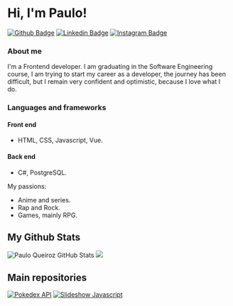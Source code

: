 # Hi, I'm Paulo!

[![Github Badge](https://img.shields.io/badge/GitHub-100000?style=for-the-badge&logo=github&logoColor=white&link=https://github.com/PauloFrey)](https://github.com/PauloFrey)
[![Linkedin Badge](https://img.shields.io/badge/LinkedIn-0077B5?style=for-the-badge&logo=linkedin&logoColor=white&link=https://www.linkedin.com/in/paulo-pqueiroz/)](https://www.linkedin.com/in/paulo-pqueiroz/)
[![Instagram Badge](https://img.shields.io/badge/Instagram-E4405F?style=for-the-badge&logo=instagram&logoColor=white)](https://www.instagram.com/paulo_zfrey/)


### About me
I'm a Frontend developer. I am graduating in the Software Engineering course, I am trying to start my career as a developer, the journey has been difficult, but I remain very confident and optimistic, because I love what I do.

### Languages and frameworks
#### Front end
- HTML, CSS, Javascript, Vue.

#### Back end
- C#, PostgreSQL.

My passions:

- Anime and series.
- Rap and Rock.
- Games, mainly RPG.

## My Github Stats

![Paulo Queiroz GitHub Stats](https://github-readme-stats.vercel.app/api?username=PauloFrey&show_icons=true&theme=radical&count_private=true&include_all_commits=true)
<img src = "https://github-readme-stats.vercel.app/api/top-langs/?username=PauloFrey&hide=php&layout=compact&theme=radical">

## Main repositories

[![Pokedex API](https://github-readme-stats.vercel.app/api/pin/?username=PauloFrey&theme=radical&repo=pokedex-javascript)](https://github.com/PauloFrey/pokedex-javascript)
[![Slideshow Javascript](https://github-readme-stats.vercel.app/api/pin/?username=PauloFrey&theme=radical&repo=slideshow-javascript)](https://github.com/PauloFrey/slideshow-javascript)


